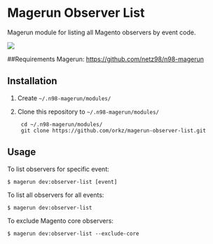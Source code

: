 # Magerun Observer List

Magerun module for listing all Magento observers by event code.

![](http://i.imgur.com/X5NH8MD.png)

##Requirements
Magerun: https://github.com/netz98/n98-magerun

## Installation
1. Create `~/.n98-magerun/modules/`
2. Clone this repository to `~/.n98-magerun/modules/`

        cd ~/.n98-magerun/modules/
        git clone https://github.com/orkz/magerun-observer-list.git

## Usage

To list observers for specific event:

    $ magerun dev:observer-list [event]

To list all observers for all events:

    $ magerun dev:observer-list
    
To exclude Magento core observers:

    $ magerun dev:observer-list --exclude-core
